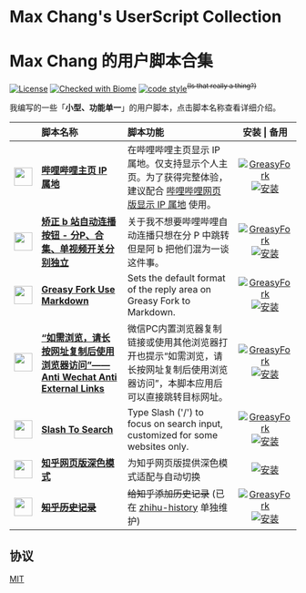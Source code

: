 # Max Chang's UserScript Collection

# Max Chang 的用户脚本合集

[![License](https://img.shields.io/github/license/maxchang3/userscripts?style=flat-square)](LICENSE)
[![Checked with Biome](https://img.shields.io/badge/Checked_with-Biome-60a5fa?style=flat-square&logo=biome)](https://biomejs.dev)
[![code style](https://img.shields.io/badge/Max_Chang-black?style=flat&logoColor=black&label=Code%20Style)](https://github.com/maxchang3/biome-config)<sup><s>(Is that really a thing?)</s></sup>

我编写的一些「**小型、功能单一**」的用户脚本，点击脚本名称查看详细介绍。

|  | 脚本名称 | 脚本功能 | 安装 \| 备用 |
| :----: | :---- | :---- | :----: |
| <img src="https://www.bilibili.com/favicon.ico" width="32px" /> | **[哔哩哔哩主页 IP 属地](BiliRevealForSpace)** | 在哔哩哔哩主页显示 IP 属地。仅支持显示个人主页。为了获得完整体验，建议配合 [哔哩哔哩网页版显示 IP 属地](https://greasyfork.org/scripts/466815) 使用。 | [![GreasyFork](https://img.shields.io/badge/GreasyFork-安装-black)](https://greasyfork.org/scripts/534807) [![安装](https://img.shields.io/badge/GithubRaw-安装-black)](https://raw.githubusercontent.com/maxchang3/userscripts/main/BiliRevealForSpace/BiliRevealForSpace.user.js) |
| <img src="https://www.bilibili.com/favicon.ico" width="32px" /> | **[矫正 b 站自动连播按钮 - 分P、合集、单视频开关分别独立](correct-next-button)** | 关于我不想要哔哩哔哩自动连播只想在分 P 中跳转但是阿 b 把他们混为一谈这件事。 | [![GreasyFork](https://img.shields.io/badge/GreasyFork-安装-black)](https://greasyfork.org/scripts/451504) [![安装](https://img.shields.io/badge/GithubRaw-安装-black)](https://raw.githubusercontent.com/maxchang3/userscripts/main/correct-next-button/correct-next-button.user.js) |
| <img src="https://greasyfork.org/vite/assets/blacklogo16-DftkYuVe.png" width="32px" /> | **[Greasy Fork Use Markdown](greasyfork-use-markdown)** | Sets the default format of the reply area on Greasy Fork to Markdown. | [![GreasyFork](https://img.shields.io/badge/GreasyFork-安装-black)](https://greasyfork.org/scripts/534809) [![安装](https://img.shields.io/badge/GithubRaw-安装-black)](https://raw.githubusercontent.com/maxchang3/userscripts/main/greasyfork-use-markdown/greasyfork-use-markdown.user.js) |
| <img src="https://www.tampermonkey.net/favicon.ico" width="32px" /> | **[“如需浏览，请长按网址复制后使用浏览器访问”——Anti Wechat Anti External Links](anti-wechat-anti-external-links)** | 微信PC内置浏览器复制链接或使用其他浏览器打开也提示“如需浏览，请长按网址复制后使用浏览器访问”，本脚本应用后可以直接跳转目标网址。 | [![GreasyFork](https://img.shields.io/badge/GreasyFork-安装-black)](https://greasyfork.org/scripts/406675) [![安装](https://img.shields.io/badge/GithubRaw-安装-black)](https://raw.githubusercontent.com/maxchang3/userscripts/main/anti-wechat-anti-external-links/anti-wechat-anti-external-links.user.js) |
| <img src="https://www.google.com/s2/favicons?sz=64&domain=greasyfork.org" width="32px" /> | **[Slash To Search](slash-to-search)** | Type Slash ('/') to focus on search input, customized for some websites only. | [![GreasyFork](https://img.shields.io/badge/GreasyFork-安装-black)](https://greasyfork.org/scripts/472986) [![安装](https://img.shields.io/badge/GithubRaw-安装-black)](https://raw.githubusercontent.com/maxchang3/userscripts/main/slash-to-search/slash-to-search.user.js) |
| <img src="https://static.zhihu.com/heifetz/favicon.ico" width="32px" /> | **[知乎网页版深色模式](zhihu-dark-mode)** | 为知乎网页版提供深色模式适配与自动切换 | [![安装](https://img.shields.io/badge/GithubRaw-安装-black)](https://raw.githubusercontent.com/maxchang3/userscripts/main/zhihu-dark-mode/zhihu-dark-mode.user.js) |
| <img src="https://static.zhihu.com/heifetz/favicon.ico" width="32px" /> | **[~~知乎历史记录~~](zhihu-history)** | ~~给知乎添加历史记录~~ (已在 [zhihu-history](https://github.com/maxchang3/zhihu-history) 单独维护) | [![GreasyFork](https://img.shields.io/badge/GreasyFork-安装-black)](https://greasyfork.org/scripts/459852) [![安装](https://img.shields.io/badge/GithubRaw-安装-black)](https://raw.githubusercontent.com/maxchang3/userscripts/main/zhihu-history/zhihu-histtory.user.js) |

## 协议

[MIT](./LICENSE)
